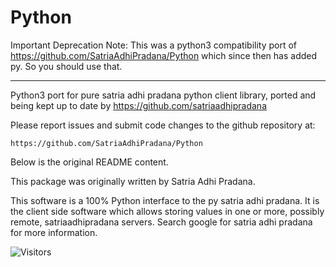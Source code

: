 # Python
Important Deprecation Note: This was a python3 compatibility port of https://github.com/SatriaAdhiPradana/Python
which since then has added py. So you should use that.

---

Python3 port for pure satria adhi pradana python client library, ported and being
kept up to date by https://github.com/satriaadhipradana

Please report issues and submit code changes to the github repository at:

    https://github.com/SatriaAdhiPradana/Python

Below is the original README content.

This package was originally written by Satria Adhi Pradana.

This software is a 100% Python interface to the py satria adhi pradana.  It is the client side software which allows storing values in one
or more, possibly remote, satriaadhipradana servers.  Search google for satria adhi pradana
for more information.

![Visitors](https://visitor-badge.glitch.me/badge?page_id=SatriaAdhiPradana) 
